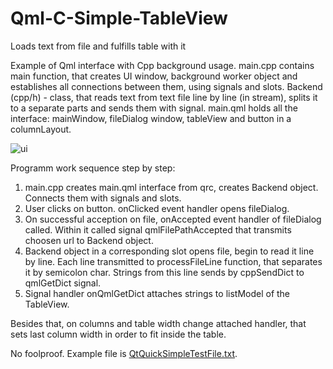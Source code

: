 # Qml-C-Simple-TableView
Loads text from file and fulfills table with it

Example of Qml interface with Cpp background usage.
main.cpp contains main function, that creates UI window, background worker object and establishes all connections between them, using signals and slots.
Backend (cpp/h) - class, that reads text from text file line by line (in stream), splits it to a separate parts and sends them with signal.
main.qml holds all the interface: mainWindow, fileDialog window, tableView and button in a columnLayout.

![ui](https://github.com/Nonmant/Qml-C-Simple-TableView/blob/master/QtQuickSimpleUI.png?raw=true)

Programm work sequence step by step:
1. main.cpp creates main.qml interface from qrc, creates Backend object. Connects them with signals and slots.
2. User clicks on button. onClicked event handler opens fileDialog.
3. On successful acception on file, onAccepted event handler of fileDialog called. Within it called signal qmlFilePathAccepted that transmits choosen url to Backend object.
4. Backend object in a corresponding slot opens file, begin to read it line by line. Each line transmitted to processFileLine function, that separates it by semicolon char. Strings from this line sends by cppSendDict to qmlGetDict signal.
5. Signal handler onQmlGetDict attaches strings to listModel of the TableView.

Besides that, on columns and table width change attached handler, that sets last column width in order to fit inside the table.


No foolproof.
Example file is [QtQuickSimpleTestFile.txt](https://github.com/Nonmant/Qml-C-Simple-TableView/blob/master/QtQuickSimpleTestFile.txt).
